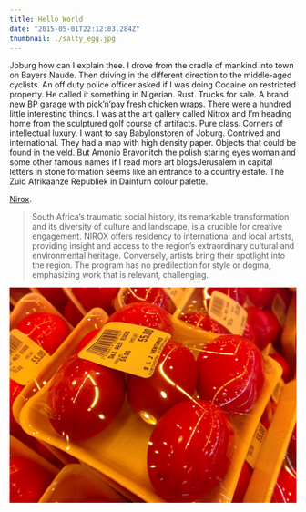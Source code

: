 ```yaml
---
title: Hello World
date: "2015-05-01T22:12:03.284Z"
thumbnail: ./salty_egg.jpg
---
```


Joburg how can I explain thee. I drove from the cradle of mankind into town on Bayers Naude. Then driving in the different direction to the middle-aged cyclists. An off duty police officer asked if I was doing Cocaine on restricted property. He called it something in Nigerian. 
Rust. Trucks for sale. A brand new BP garage with pick’n’pay fresh chicken wraps. There were a hundred little interesting things. I was at the art gallery called Nitrox and I’m heading home from the sculptured golf course of artifacts. Pure class. Corners of intellectual luxury.  I want to say Babylonstoren of Joburg. Contrived and international. They had a map with high density paper. Objects that could be found in the veld. But Amonio Bravonitch the polish staring eyes woman and some other famous names if I read more art blogsJerusalem in capital letters in stone formation seems like an entrance to a country estate. The Zuid Afrikaanze Republiek in Dainfurn colour palette. 

[Nirox](https://www.niroxarts.com/).

> South Africa’s traumatic social history, its remarkable transformation and its diversity of culture and landscape, is a
> crucible for creative engagement. NIROX offers residency to international and local artists, providing insight and
> access to the region’s extraordinary cultural and environmental heritage. Conversely, artists bring their spotlight
> into the region. The program has no predilection for style or dogma, emphasizing work that is relevant, challenging.

![Chinese Salty Egg](./salty_egg.jpg)

